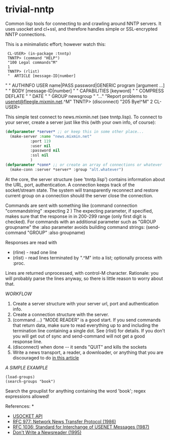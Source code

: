 # trivial-nntp
Common lisp tools for connecting to and crawling around NNTP servers.  It uses usocket and cl+ssl, and therefore handles simple or SSL-encrypted NNTP connections.

This is a minimalistic effort; however watch this:
    
     CL-USER> (in-package :tnntp)
     TNNTP> (command "HELP")
     "100 Legal commands^M"
     1
     TNNTP> (rlist)
	 "  ARTICLE [message-ID|number]"
	 "  AUTHINFO USER name|PASS password|GENERIC program [argument ...]"
	 "  BODY [message-ID|number]" "  CAPABILITIES [keyword]"
	 "  COMPRESS DEFLATE" "  DATE" "  GROUP newsgroup"
	 "..."
     "Report problems to <usenet@fleegle.mixmin.net>.^M"
     TNNTP> (disconnect)
    "205 Bye!^M"
    2
    CL-USER>

This simple test connect to news.mixmin.net (see tnntp.lisp).  To connect to your server, create a server just like this (with your own info, of course):
```lisp
(defparameter *server* ;; or keep this in some other place...
  (make-server :name "news.mixmin.net"
	       :port 119
	       :user nil
	       :password nil
	       :ssl nil
	       )
(defparameter *conn* ;; or create an array of connections or whatever
  (make-conn :server *server* :group "alt.whatever")
```

At the core, the server structure (see 'tnntp.lisp') contains information about the URL, port, authentication.  A connection keeps track of the socket/stream state.  The system will transparently reconnect and restore current group on a connection should the server close the connection.

Commands are sent with something like 
    (command connection "commandstring" :expecting 2 )
The expecting parameter, if specified, makes sure that the response in in 200-299 range (only first digit is checked).
For commands with an additional parameter such as "GROUP groupname" the :also parameter avoids building command strings:
    (send-command "GROUP" :also groupname) 

Responses are read with

- (rline) - read one line
- (rlist) - read lines terminated by ".^M" into a list; optionally process with :proc.

Lines are returned unprocessed, with control-M character.  Rationale: you will probably parse the lines anyway, so there is little reason to worry about that.

*WORKFLOW*

1. Create a server structure with your server url, port and authentication info.
2. Create a connection structure with the server.
3. (command ...) "MODE READER" is a good start.  If you send commands that return data, make sure to read everything up to and including the termination line containing a single dot.  See (rlist) for details.  If you don't you will get out of sync and send-command will not get a good response line.
4. (disconnect) when done -- it sends "QUIT" and kills the sockets
5. Write a news transport, a reader, a downloader, or anything that you are discouraged to do [in this article](http://newsreaders.com/misc/twpierce/news/newsreader-manifesto.html)

*A SIMPLE EXAMPLE*

    (load-groups)
    (search-groups "book")

Search the grouplist for anything containing the word 'book'; regex expressions allowed!

References:
* 
* [USOCKET API](http://quickdocs.org/usocket/api)
* [RFC 977: Network News Transfer Protocol (1986)](http://newsreaders.com/misc/twpierce/news/rfc977.html)
* [RFC 1036: Standard for Interchange of USENET Messages (1987)](http://newsreaders.com/misc/twpierce/news/rfc1036.html)
* [Don't Write a Newsreader (1995)](http://newsreaders.com/misc/twpierce/news/newsreader-manifesto.html)
